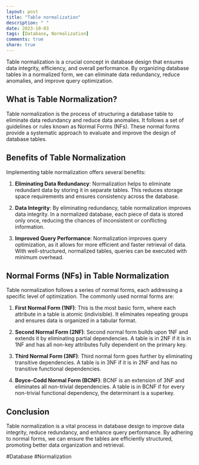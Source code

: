 ```yaml
---
layout: post
title: "Table normalization"
description: " "
date: 2023-10-03
tags: [Database, Normalization]
comments: true
share: true
---
```


Table normalization is a crucial concept in database design that ensures data integrity, efficiency, and overall performance. By organizing database tables in a normalized form, we can eliminate data redundancy, reduce anomalies, and improve query optimization.

## What is Table Normalization?

Table normalization is the process of structuring a database table to eliminate data redundancy and reduce data anomalies. It follows a set of guidelines or rules known as Normal Forms (NFs). These normal forms provide a systematic approach to evaluate and improve the design of database tables.

## Benefits of Table Normalization

Implementing table normalization offers several benefits:

1. **Eliminating Data Redundancy**: Normalization helps to eliminate redundant data by storing it in separate tables. This reduces storage space requirements and ensures consistency across the database.

2. **Data Integrity**: By eliminating redundancy, table normalization improves data integrity. In a normalized database, each piece of data is stored only once, reducing the chances of inconsistent or conflicting information.

3. **Improved Query Performance**: Normalization improves query optimization, as it allows for more efficient and faster retrieval of data. With well-structured, normalized tables, queries can be executed with minimum overhead.

## Normal Forms (NFs) in Table Normalization

Table normalization follows a series of normal forms, each addressing a specific level of optimization. The commonly used normal forms are:

1. **First Normal Form (1NF)**: This is the most basic form, where each attribute in a table is atomic (indivisible). It eliminates repeating groups and ensures data is organized in a tabular format.

2. **Second Normal Form (2NF)**: Second normal form builds upon 1NF and extends it by eliminating partial dependencies. A table is in 2NF if it is in 1NF and has all non-key attributes fully dependent on the primary key.

3. **Third Normal Form (3NF)**: Third normal form goes further by eliminating transitive dependencies. A table is in 3NF if it is in 2NF and has no transitive functional dependencies.

4. **Boyce-Codd Normal Form (BCNF)**: BCNF is an extension of 3NF and eliminates all non-trivial dependencies. A table is in BCNF if for every non-trivial functional dependency, the determinant is a superkey.

## Conclusion

Table normalization is a vital process in database design to improve data integrity, reduce redundancy, and enhance query performance. By adhering to normal forms, we can ensure the tables are efficiently structured, promoting better data organization and retrieval.

#Database #Normalization
